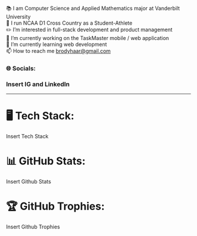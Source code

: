 📚 I am Computer Science and Applied Mathematics major at Vanderbilt University  
👟 I run NCAA D1 Cross Country as a Student-Athlete  
✏️ I’m interested in full-stack development and product management  
🔭 I’m currently working on the TaskMaster mobile / web application  
🌱 I’m currently learning web development  
📫 How to reach me brodyhaar@gmail.com  

### 🌐 Socials:  
### Insert IG and LinkedIn  
---
# 🖥 Tech Stack:  
Insert Tech Stack  
# 📊 GitHub Stats:  
Insert Github Stats  
# 🏆 GitHub Trophies:  
Insert Github Trophies  
